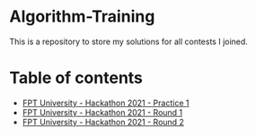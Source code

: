 # Algorithm-Training

This is a repository to store my solutions for all contests I joined.

# Table of contents

* [FPT University - Hackathon 2021 - Practice 1](https://github.com/DAN3002/Algorithm-Training/tree/main/FPT%20University%20-%20Hackathon%202021%20-%20Practice%201)
* [FPT University - Hackathon 2021 - Round 1](https://github.com/DAN3002/Algorithm-Training/tree/main/FPT%20University%20-%20Hackathon%202021%20-%20Round%201)
* [FPT University - Hackathon 2021 - Round 2](https://github.com/DAN3002/Algorithm-Training/tree/main/FPT%20University%20-%20Hackathon%202021%20-%20Round%202)
